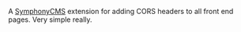 A [SymphonyCMS](http://www.getsymphony.com/) extension for adding CORS headers to all front end pages. Very simple really.
